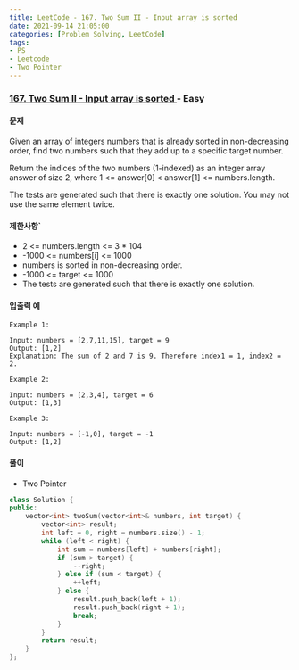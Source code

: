 ```yaml
---
title: LeetCode - 167. Two Sum II - Input array is sorted
date: 2021-09-14 21:05:00
categories: [Problem Solving, LeetCode]
tags:
- PS
- Leetcode
- Two Pointer
---
```


### [ 167. Two Sum II - Input array is sorted ](https://leetcode.com/problems/two-sum-ii-input-array-is-sorted/) - Easy

#### 문제

Given an array of integers numbers that is already sorted in non-decreasing order, find two numbers such that they add up to a specific target number.

Return the indices of the two numbers (1-indexed) as an integer array answer of size 2, where 1 <= answer[0] < answer[1] <= numbers.length.

The tests are generated such that there is exactly one solution. You may not use the same element twice.

#### 제한사항`

- 2 <= numbers.length <= 3 * 104
- -1000 <= numbers[i] <= 1000
- numbers is sorted in non-decreasing order.
- -1000 <= target <= 1000
- The tests are generated such that there is exactly one solution.

#### 입출력 예

```
Example 1:

Input: numbers = [2,7,11,15], target = 9
Output: [1,2]
Explanation: The sum of 2 and 7 is 9. Therefore index1 = 1, index2 = 2.
```

```
Example 2:

Input: numbers = [2,3,4], target = 6
Output: [1,3]
```

```
Example 3:

Input: numbers = [-1,0], target = -1
Output: [1,2]
```

#### 풀이
- Two Pointer

```cpp
class Solution {
public:
    vector<int> twoSum(vector<int>& numbers, int target) {
        vector<int> result;
        int left = 0, right = numbers.size() - 1;
        while (left < right) {
            int sum = numbers[left] + numbers[right];
            if (sum > target) {
                --right;
            } else if (sum < target) {
                ++left;                
            } else {
                result.push_back(left + 1); 
                result.push_back(right + 1);
                break;
            }
        }
        return result;
    }
};
```
